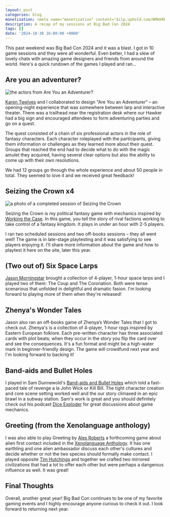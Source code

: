 ```yaml
---
layout: post
categories: blog
monetization: <meta name="monetization" content="$ilp.uphold.com/WMbkRBiZFgbx">
description: A recap of my sessions at Big Bad Con 2024
tags: []
date: '2024-10-30 16:00:00 +0000'
---
```

This past weekend was Big Bad Con 2024 and it was a blast. I got in 10 game sessions and they were all wonderful. Even better, I had a slew of lovely chats with amazing game designers and friends from around the world. Here's a quick rundown of the games I played and ran...

## Are you an adventurer?
![the actors from Are You an Adventurer?]({{site.baseurl}}/uploads/are-you-an-adventurer.png)

[Karen Twelves](https://karentwelves.com/) and I collaborated to design "Are You an Adventurer" – an opening-night experience that was somewhere between larp and interactive theater. There was a trailhead near the registration desk where our Hawker had a big sign and encouraged attendees to form adventuring parties and go on a quest.

The quest consisted of a chain of six professional actors in the role of fantasy characters. Each character roleplayed with the participants, giving them information or challenges as they learned more about their quest. Groups that reached the end had to decide what to do with the magic amulet they acquired, having several clear options but also the ability to come up with their own resolutions.

We had 12 groups go through the whole experience and about 50 people in total. They seemed to love it and we received great feedback!

## Seizing the Crown x4
![a photo of a completed session of Seizing the Crown]({{site.baseurl}}/uploads/seizing-the-crown-bbc.png)

Seizing the Crown is my political fantasy game with mechanics inspired by [Working the Case](https://diegeticgames.com/working-the-case/). In this game, you tell the story of rival factions working to take control of a fantasy kingdom. It plays in under an hour with 2-5 players.

I ran two scheduled sessions and two off-books sessions – they all went well! The game is in late-stage playtesting and it was satisfying to see players enjoying it. I'll share more information about the game and how to playtest it here on the site, later this year.

## (Two out of) Six Space Larps
[Jason Morningstar](https://bullypulpitgames.com/pages/jason-morningstar) brought a collection of 4-player, 1-hour space larps and I played two of them: The Coup and The Coronation. Both were tense scenarious that unfolded in delightful and dramatic fasion. I'm looking forward to playing more of them when they're released!

## Zhenya's Wonder Tales
Jason also ran an off-books game of Zhenya’s Wonder Tales that I got to check out. Zhenya's is a collection of 4-player, 1-hour rpgs inspired by Eastern European folklore. Each pre-written character has three associated cards with plot beats; when they occur in the story you flip the card over and see the consequences. It's a fun format and might be a high-water mark in beginner-friendly design. The game will crowdfund next year and I'm looking forward to backing it!

## Band-aids and Bullet Holes
I played in Sam Dunnewold's [Band-aids and Bullet Holes](https://sdunnewold.itch.io/band-aids-bullet-holes) which told a fast-paced tale of revenge a la John Wick or Kill Bill. The tight character creation and core scene setting worked well and the our story climaxed in an epic brawl in a subway station. Sam's work is great and you should definitely check out his podcast [Dice Exploder](https://www.diceexploder.com/) for great discussions about game mechanics.

## Greeting (from the Xenolanguage anthology)
I was also able to play Greeting by [Alex Roberts](https://helloalexroberts.carrd.co/) a forthcoming game about alien first contact included in the [Xenolanguage Anthology](https://thornygames.com/pages/xenolanguage-a-game-about-alien-language-and-human-memory). It has one earthling and one alien ambassador discuss each other's cultures and decide whether or not the two species should formally make contact. I played opposite [Tim Hutchings](https://thousandyearoldvampire.com/) and together we crafted two mirrored civilizations that had a lot to offer each other but were perhaps a dangerous influence as well. It was great!

## Final Thoughts
Overall, another great year! Big Bad Con continues to be one of my favorite gaming events and I highly encourage anyone curious to check it out. I look forward to returning next year.
